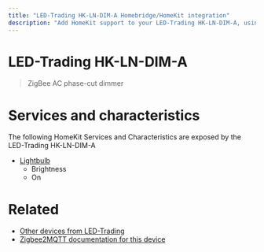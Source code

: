 ```yaml
---
title: "LED-Trading HK-LN-DIM-A Homebridge/HomeKit integration"
description: "Add HomeKit support to your LED-Trading HK-LN-DIM-A, using Homebridge, Zigbee2MQTT and homebridge-z2m."
---
```

<!---
This file has been GENERATED using src/docgen/docgen.ts
DO NOT EDIT THIS FILE MANUALLY!
-->
# LED-Trading HK-LN-DIM-A
> ZigBee AC phase-cut dimmer


# Services and characteristics
The following HomeKit Services and Characteristics are exposed by
the LED-Trading HK-LN-DIM-A

* [Lightbulb](../../light.md)
  * Brightness
  * On


# Related
* [Other devices from LED-Trading](../index.md#led-trading)
* [Zigbee2MQTT documentation for this device](https://www.zigbee2mqtt.io/devices/HK-LN-DIM-A.html)